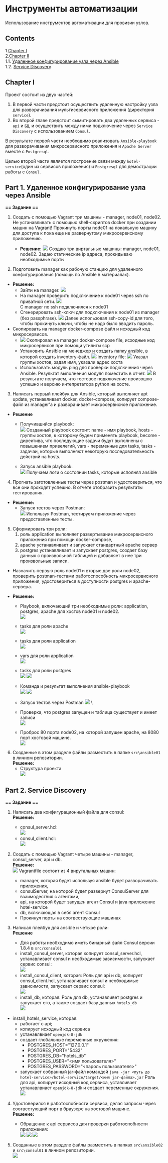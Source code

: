 # Инструменты автоматизации

Использование инструментов автоматизации для провизии узлов.

## Contents

1.[Chapter I](#chapter-i) \
2.[Chapter II](#chapter-i) \
   1.1. [Удаленное конфигурирование узла через Ansible](#part-1-удаленное-конфигурирование-узла-через-ansible) \
   1.2. [Service Discovery](#part-2-service-discovery) 

## Chapter I
Проект состоит из двух частей: 
1. В первой части предстоит осуществить удаленную настройку узла для разворачивания мультисервисного приложения (директория `service`). 
2. Во второй главе предстоит cымитировать два удаленных сервиса - `api` и `БД`, и осуществить между ними подключение через `Service Discovery` с использованием `Consul`.

В результате первой части необходимо реализовать `Ansible-playbook` для разворачивания микросервисного приложения и `Apache Server` вместе с `Postgresql`. 

Целью второй части является построение связи между `hotel-service`(один из сервисов приложения) и `Postgresql` для демострации работы с `Consul`.

## Part 1. Удаленное конфигурирование узла через Ansible


**== Задание ==**

1) Создать с помощью Vagrant три машины - manager, node01, node02. Не устанавливать с помощью shell-скриптов docker при создании машин на Vagrant! Прокинуть порты node01 на локальную машину для доступа к пока еще не развернутому микросервисному приложению.  
   - **Решение:**
![](screens/1.png)
Создаю три виртальные машины: manager, node01, node02. Задаю статические ip адреса, прокидываю необходимые порты

2) Подготовить manager как рабочую станцию для удаленного конфигурирования (помощь по Ansible в материалах).   

- **Решение:**
   - Зайти на manager.
![](screens/2.png)                                             
   - На manager проверить подключение к node01 через ssh по приватной сети.
![](screens/3.png)  
С manager по ssh подключился к node01
   - Сгенерировать ssh-ключ для подключения к node01 из manager (без passphrase).
![](screens/4.png) 
Далее использовал ssh-copy-id для того, чтобы прокинуть ключи, чтобы не надо было вводить пароль.
- Скопировать на manager docker-compose файл и исходный код микросервисов.
   - ![](screens/5.png) 
Скопировал на manager docker-compose file, исходные код микросервисов при помощи утилиты scp
   - Установить Ansible на менеджер и создать папку ansible, в которой создать inventory-файл. 
![](screens/6.png)
inventory file:
![](screens/7.png)
Указал группы хостов, задал имя, указали адрес хоста
   - Использовать модуль ping для проверки подключения через Ansible. 
   Результат выполнения модуля поместить в отчет.
![](screens/8.png) 
В результате получаем, что тестовое подключение произошло успешно и версию интепретатора python на хосте.

3) Написать первый плейбук для Ansible, который выполняет apt update, устанавливает docker, docker-compose, копирует compose-файл из manager'а и разворачивает микросервисное приложение. 
- **Решение**  
   - Получившийся playbook: \
![](screens/playbook.png) 
Созданный playbook состоит:
name - имя playbook, 
hosts - группы хостов, к которому будем применять playbook, become - директива, что последующие задачи будут выполнены с повышением привелегий, 
vars - переменные для tasks, 
tasks - задачаи, которые выполняют некоторую последовательность действий на hosts.

   - Запуск ansible playbook: \
![](screens/run-playbook.png)
Получаем логи о состоянии tasks, которые исполнял ansible
4) Прогнать заготовленные тесты через postman и удостовериться, что все они проходят успешно. В отчете отобразить результаты тестирования.   
- **Решение:**  
   - Запуск тестов через Postman: \
![](screens/POSTMAN.png)
Используя Postman, тестируем приложение через предоставленные тесты. 

5) Сформировать три роли: 
   1. роль application выполняет развертывание микросервисного приложения при помощи docker-compose,
   2. apache устанавливает и запускает стандартный apache сервер
   3. postgres устанавливает и запускает postgres, создает базу данных с произвольной таблицей и добавляет в нее три произвольные записи. 

- Назначить первую роль node01 и вторые две роли node02, проверить postman-тестами работоспособность микросервисного приложения, удостовериться в доступности postgres и apache-сервера.  

-  **Решение:**
   - Playbook, включающий три необходимые роли: application, postgres, apache для хостов node01 и node02. \
![](screens/1_5.png)
   - tasks для роли apache \
![](screens/1_5_1.png)
   - tasks для роли application \
![](screens/1_5_2.png)
   - vars для роли application \
![](screens/1_5_5.png)
   - tasks для роли postgres \
![](screens/1_5_3.png)
![](screens/1_5_4.png)

   - Команда и результат выполнения ansible-playbook \
![](screens/1_5_7.png)
![](screens/1_5_6.png)
   - Запуск тестов через Postman
![](screens/POSTMAN_2.png) \
   - Проверка, что postgres запущен и таблица существует и имеет записи \
![](screens/postgres_check.png)
   - Проброс 80 порта node02, на которой запущен apache, на 8080 порт хостовой машине. \
 ![](screens/apache.png)
6) Созданные в этом разделе файлы разместить в папке `src\ansible01` в личном репозитории.   
**Решение:**
   - Структура проекта \
![](screens/1_6.png)

## Part 2. Service Discovery

**== Задание ==**

1) Написать два конфигурационный файла для consul:    
**Решение:**
   - consul_server.hcl: \
![](screens/_2.png)
   - consul_client.hcl: \
![](screens/2_1.png)


2) Создать с помощью Vagrant четыре машины - manager, consul_server, api и db.   
**Решение:** \
![](screens/2_3.png) 
Vagrantfile состоит из 4 вирутальных машин:
   - manager, которая будет используя ansible будет разворачивать приложения, 
   - consulServer, на которой будет развернут ConsulServer для взаимодествия с агентами, 
   - api, на которой будет запущен агент Consul и java приложение hotel-service
   - db, включающая в себя агент Consul
   - Прокинул порты на соотвествующие машинах
3) Написал плейбук для ansible и четыре роли:   
**Решение**
   - Для работы необходимо иметь бинарный файл Consul версии 1.8.4 в `src/consul01`
   - install_consul_server, которая копирует consul_server.hcl, устанавливает consul и необходимые зависимости, запускает сервис consul: \
![](screens/2_4.png)
   - install_consul_client, которая:
   Роль для api и db, копирует consul_client.hcl, устанавливает consul и необходимые зависимости, запускает сервис consul: \
![](screens/2_6.png)   
   - install_db, которая:
    Роль для db, устанавливет postgres и запускает его, а также создает базу данных `hotels_db` \
   ![](screens/2_6.png)
- install_hotels_service, которая:  
   - работает с api;
   - копирует исходный код сервиса
   - устанавлвиает `openjdk-8-jdk`
   - создает глобальные переменные окружения:
      - POSTGRES_HOST="127.0.0.1"
      - POSTGRES_PORT="5432"
      - POSTGRES_DB="hotels_db"
      - POSTGRES_USER="<имя пользователя>"
      - POSTGRES_PASSWORD="<пароль пользователя>"
   - запускает собранный jar-файл командой `java -jar <путь до hotel-service>/hotel-service/target/<имя jar-файла>.jar`
   Роль для api, копирует исходный код сервиса, уставливает устанавлвиает `openjdk-8-jdk` и создает переменные окружения. \
   ![](screens/2_7.png)
4) Удостоверился в работоспобности сервиса, делая запросы через соотвестующий порт в браузере на хостовой машине.    
**Решение:**
   - Обращение к api сервисов для проверки работоспобности приложения: \
![](screens/api_1.png)
![](screens/api_2.png)
![](screens/api_3.png)

5) Созданные в этом разделе файлы разместить в папках `src\ansible02` и `src\consul01` в личном репозитории. \
![](screens/struct_2.png)

